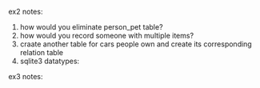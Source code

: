 ex2 notes:

1. how would you eliminate person_pet table?
2. how would you record someone with multiple items? 
3. craate another table for cars people own and create its corresponding relation table
4. sqlite3 datatypes: 

ex3 notes:


